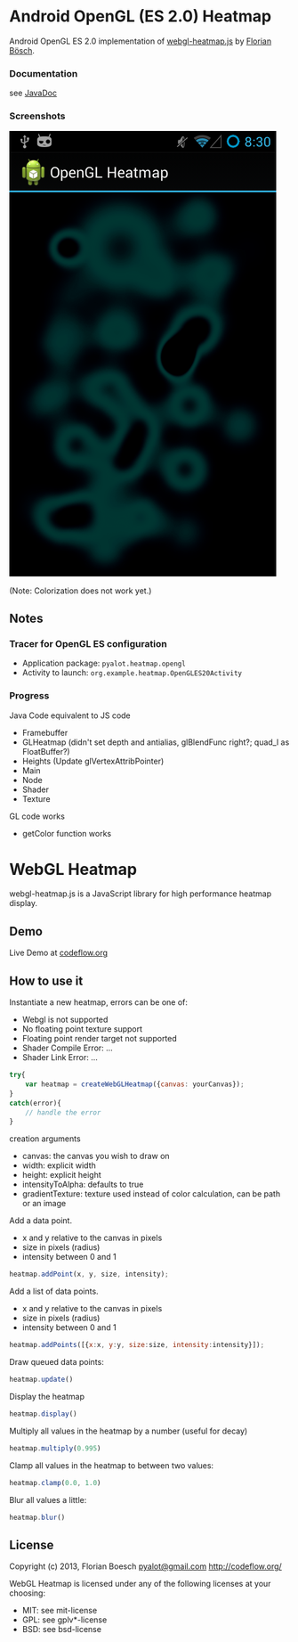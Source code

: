 # Android OpenGL (ES 2.0) Heatmap

Android OpenGL ES 2.0 implementation of [webgl-heatmap.js](http://github.com/pyalot/webgl-heatmap) by [Florian Bösch](http://github.com/pyalot).

### Documentation

see [JavaDoc](http://xennis.github.io/android-opengl-heatmap/doc/)

### Screenshots

![0.1](_screenshots/0.1.png)

(Note: Colorization does not work yet.)

## Notes

### Tracer for OpenGL ES configuration

* Application package: `pyalot.heatmap.opengl`
* Activity to launch: `org.example.heatmap.OpenGLES20Activity`

### Progress

Java Code equivalent to JS code
* Framebuffer
* GLHeatmap (didn't set depth and antialias, glBlendFunc right?; quad_l as FloatBuffer?)
* Heights (Update glVertexAttribPointer)
* Main
* Node
* Shader
* Texture

GL code works

* getColor function works

WebGL Heatmap
=============

webgl-heatmap.js is a JavaScript library for high performance heatmap display.

Demo
----

Live Demo at [codeflow.org](http://codeflow.org/entries/2013/feb/04/high-performance-js-heatmaps "")  

How to use it
-------------

Instantiate a new heatmap, errors can be one of:

 * Webgl is not supported
 * No floating point texture support
 * Floating point render target not supported
 * Shader Compile Error: ...
 * Shader Link Error: ...

```javascript
try{
    var heatmap = createWebGLHeatmap({canvas: yourCanvas});
}
catch(error){
    // handle the error
}
```

creation arguments

 * canvas: the canvas you wish to draw on
 * width: explicit width
 * height: explicit height
 * intensityToAlpha: defaults to true
 * gradientTexture: texture used instead of color calculation, can be path or an image

Add a data point.

 * x and y relative to the canvas in pixels
 * size in pixels (radius)
 * intensity between 0 and 1

```javascript
heatmap.addPoint(x, y, size, intensity);
```

Add a list of data points.

 * x and y relative to the canvas in pixels
 * size in pixels (radius)
 * intensity between 0 and 1

```javascript
heatmap.addPoints([{x:x, y:y, size:size, intensity:intensity}]);
```

Draw queued data points:

```javascript
heatmap.update()
```

Display the heatmap

```javascript
heatmap.display()
```

Multiply all values in the heatmap by a number (useful for decay)

```javascript
heatmap.multiply(0.995)
```

Clamp all values in the heatmap to between two values:

```javascript
heatmap.clamp(0.0, 1.0)
```

Blur all values a little:

```javascript
heatmap.blur()
```

License
-------

Copyright (c) 2013, Florian Boesch <pyalot@gmail.com> http://codeflow.org/

WebGL Heatmap is licensed under any of the following licenses at your choosing:

 * MIT: see mit-license
 * GPL: see gplv*-license
 * BSD: see bsd-license
